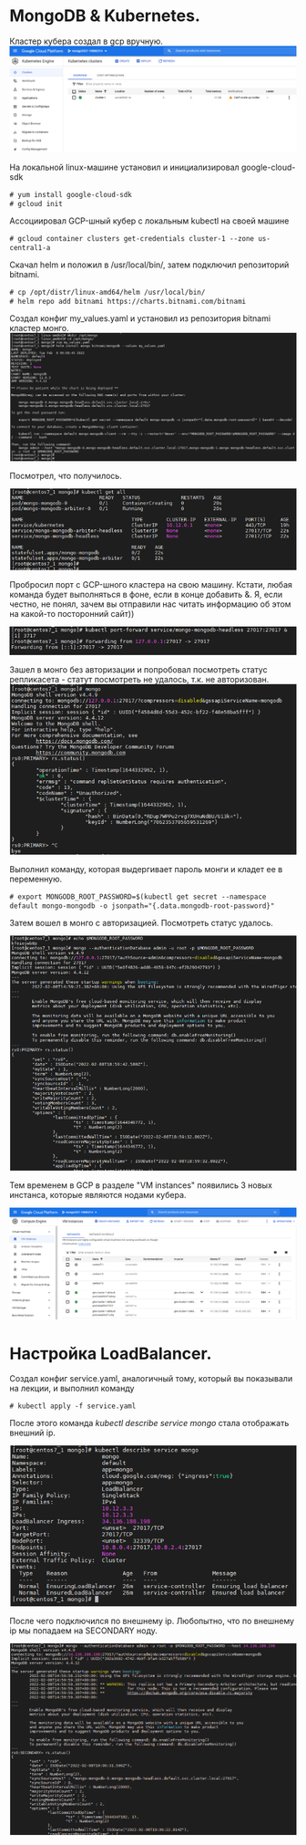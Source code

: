 # MongoDB & Kubernetes.

Кластер кубера создал в gcp вручную.
![alt text](https://github.com/kot-mechanic/mongodb_otus/blob/main/screen/2022-02-08%2021_46_18-Window.png)

На локальной linux-машине установил и инициализировал google-cloud-sdk
```{r eval=FALSE}
# yum install google-cloud-sdk
# gcloud init
```
Ассоциировал GCP-шный кубер с локальным kubectl на своей машине
```{r eval=FALSE}
# gcloud container clusters get-credentials cluster-1 --zone us-central1-a
```

Скачал helm и положил в /usr/local/bin/, затем подключил репозиторий bitnami.
```{r eval=FALSE}
# cp /opt/distr/linux-amd64/helm /usr/local/bin/
# helm repo add bitnami https://charts.bitnami.com/bitnami
```
Создал конфиг my_values.yaml и установил из репозитория bitnami кластер монго.
![alt text](https://github.com/kot-mechanic/mongodb_otus/blob/main/screen/2022-02-08%2021_07_15-Window.png)

Посмотрел, что получилось.

![alt text](https://github.com/kot-mechanic/mongodb_otus/blob/main/screen/2022-02-08%2021_07_33-Window.png)

Пробросил порт с GCP-шного кластера на свою машину. Кстати, любая команда будет выполняться в фоне, если в конце добавить &. Я, если честно, не понял, зачем вы отправили нас читать информацию об этом на какой-то посторонний сайт))

![alt text](https://github.com/kot-mechanic/mongodb_otus/blob/main/screen/2022-02-08%2021_07_52-Window.png)

Зашел в монго без авторизации и попробовал посмотреть статус репликасета - статут посмотреть не удалось, т.к. не авторизован.
![alt text](https://github.com/kot-mechanic/mongodb_otus/blob/main/screen/2022-02-08%2021_08_28-Window.png)

Выполнил команду, которая выдергивает пароль монги и кладет ее в переменную.
```{r eval=FALSE}
# export MONGODB_ROOT_PASSWORD=$(kubectl get secret --namespace default mongo-mongodb -o jsonpath="{.data.mongodb-root-password}"
```

Затем вошел в монго с авторизацией. Посмотреть статус удалось.

![alt text](https://github.com/kot-mechanic/mongodb_otus/blob/main/screen/2022-02-08%2021_59_51-Window.png)

Тем временем в GCP в разделе "VM instances" появились 3 новых инстанса, которые являются нодами кубера.

![alt text](https://github.com/kot-mechanic/mongodb_otus/blob/main/screen/2022-02-08%2021_16_02-Window.png)


# Настройка LoadBalancer.

Создал конфиг service.yaml, аналогичный тому, который вы показывали на лекции, и выполнил команду
```{r eval=FALSE}
# kubectl apply -f service.yaml
```

После этого команда *kubectl describe service mongo* стала отображать внешний ip.

![alt text](https://github.com/kot-mechanic/mongodb_otus/blob/main/screen/2022-02-08%2022_04_55-Window.png)

После чего подключился по внешнему ip. Любопытно, что по внешнему ip мы попадаем на SECONDARY ноду.

![alt text](https://github.com/kot-mechanic/mongodb_otus/blob/main/screen/2022-02-08%2022_06_38-Window.png)
